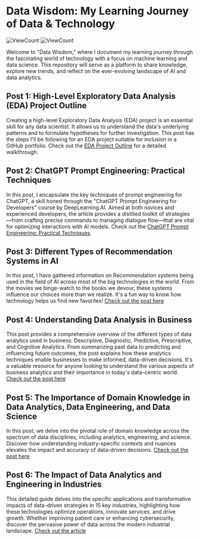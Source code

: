 # Data Wisdom: My Learning Journey of Data & Technology
![ViewCount](https://views.whatilearened.today/views/github/pratheeksha11/DataWisdom.svg?cache=remove)
![ViewCount](https://views.whatilearened.today/views/github/pratheeksha11/pratheeksha11.svg?cache=remove)

Welcome to "Data Wisdom," where I document my learning journey through the fascinating world of technology with a focus on machine learning and data science. This repository will serve as a platform to share knowledge, explore new trends, and reflect on the ever-evolving landscape of AI and data analytics.

## Post 1: High-Level Exploratory Data Analysis (EDA) Project Outline
Creating a high-level Exploratory Data Analysis (EDA) project is an essential skill for any data scientist. It allows us to understand the data's underlying patterns and to formulate hypotheses for further investigation. This post has the steps I'll be following for an EDA project suitable for inclusion in a GitHub portfolio.
Check out the [EDA Project Outline](https://github.com/pratheeksha11/DataWisdom/blob/main/EDA_Project_Outline.md) for a detailed walkthrough.

## Post 2: ChatGPT Prompt Engineering: Practical Techniques
In this post, I encapsulate the key techniques of prompt engineering for ChatGPT, a skill honed through the "ChatGPT Prompt Engineering for Developers" course by DeepLearning.AI. Aimed at both novices and experienced developers, the article provides a distilled toolkit of strategies—from crafting precise commands to managing dialogue flow—that are vital for optimizing interactions with AI models. 
Check out the [ChatGPT Prompt Engineering: Practical Techniques](https://github.com/pratheeksha11/DataWisdom/blob/main/ChatGPT_Prompt_Engineering.md).

## Post 3: Different Types of Recommendation Systems in AI
In this post, I have gathered information on Recommendation systems being used in the field of AI across most of the big technologies in the world. From the movies we binge-watch to the books we devour, these systems influence our choices more than we realize. It's a fun way to know how technology helps us find new favorites!
[Check out the post here](https://github.com/pratheeksha11/DataWisdom/blob/main/recommendation_systems_in_AI.md)

## Post 4: Understanding Data Analysis in Business
This post provides a comprehensive overview of the different types of data analytics used in business: Descriptive, Diagnostic, Predictive, Prescriptive, and Cognitive Analytics. From summarizing past data to predicting and influencing future outcomes, the post explains how these analytics techniques enable businesses to make informed, data-driven decisions. It's a valuable resource for anyone looking to understand the various aspects of business analytics and their importance in today's data-centric world. [Check out the post here](https://github.com/pratheeksha11/DataWisdom/blob/main/Data_Analysis_Overview_in_Business.md)

## Post 5: The Importance of Domain Knowledge in Data Analytics, Data Engineering, and Data Science
In this post, we delve into the pivotal role of domain knowledge across the spectrum of data disciplines, including analytics, engineering, and science. Discover how understanding industry-specific contexts and nuances elevates the impact and accuracy of data-driven decisions.
[Check out the post here](https://github.com/pratheeksha11/DataWisdom/blob/main/Domain_knowledge_in_dataworld.md)

## Post 6: The Impact of Data Analytics and Engineering in Industries
This detailed guide delves into the specific applications and transformative impacts of data-driven strategies in 15 key industries, highlighting how these technologies optimize operations, innovate services, and drive growth. Whether improving patient care or enhancing cybersecurity, discover the pervasive power of data across the modern industrial landscape.
[Check out the article](https://github.com/pratheeksha11/DataWisdom/blob/main/Domain_list_in_data.md)


